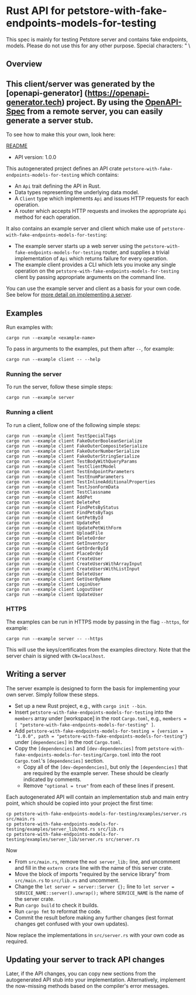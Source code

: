 # Rust API for petstore-with-fake-endpoints-models-for-testing

This spec is mainly for testing Petstore server and contains fake endpoints, models. Please do not use this for any other purpose. Special characters: \" \\

## Overview
This client/server was generated by the [openapi-generator]
(https://openapi-generator.tech) project.
By using the [OpenAPI-Spec](https://github.com/OAI/OpenAPI-Specification) from a remote server, you can easily generate a server stub.
-

To see how to make this your own, look here:

[README]((https://openapi-generator.tech))

- API version: 1.0.0

This autogenerated project defines an API crate `petstore-with-fake-endpoints-models-for-testing` which contains:
* An `Api` trait defining the API in Rust.
* Data types representing the underlying data model.
* A `Client` type which implements `Api` and issues HTTP requests for each operation.
* A router which accepts HTTP requests and invokes the appropriate `Api` method for each operation.

It also contains an example server and client which make use of `petstore-with-fake-endpoints-models-for-testing`:
* The example server starts up a web server using the `petstore-with-fake-endpoints-models-for-testing` router,
  and supplies a trivial implementation of `Api` which returns failure for every operation.
* The example client provides a CLI which lets you invoke any single operation on the
  `petstore-with-fake-endpoints-models-for-testing` client by passing appropriate arguments on the command line.

You can use the example server and client as a basis for your own code.
See below for [more detail on implementing a server](#writing-a-server).


## Examples

Run examples with:

```
cargo run --example <example-name>
```

To pass in arguments to the examples, put them after `--`, for example:

```
cargo run --example client -- --help
```

### Running the server
To run the server, follow these simple steps:

```
cargo run --example server
```

### Running a client
To run a client, follow one of the following simple steps:

```
cargo run --example client TestSpecialTags
cargo run --example client FakeOuterBooleanSerialize
cargo run --example client FakeOuterCompositeSerialize
cargo run --example client FakeOuterNumberSerialize
cargo run --example client FakeOuterStringSerialize
cargo run --example client TestBodyWithQueryParams
cargo run --example client TestClientModel
cargo run --example client TestEndpointParameters
cargo run --example client TestEnumParameters
cargo run --example client TestInlineAdditionalProperties
cargo run --example client TestJsonFormData
cargo run --example client TestClassname
cargo run --example client AddPet
cargo run --example client DeletePet
cargo run --example client FindPetsByStatus
cargo run --example client FindPetsByTags
cargo run --example client GetPetById
cargo run --example client UpdatePet
cargo run --example client UpdatePetWithForm
cargo run --example client UploadFile
cargo run --example client DeleteOrder
cargo run --example client GetInventory
cargo run --example client GetOrderById
cargo run --example client PlaceOrder
cargo run --example client CreateUser
cargo run --example client CreateUsersWithArrayInput
cargo run --example client CreateUsersWithListInput
cargo run --example client DeleteUser
cargo run --example client GetUserByName
cargo run --example client LoginUser
cargo run --example client LogoutUser
cargo run --example client UpdateUser
```

### HTTPS
The examples can be run in HTTPS mode by passing in the flag `--https`, for example:

```
cargo run --example server -- --https
```

This will use the keys/certificates from the examples directory. Note that the server chain is signed with
`CN=localhost`.


## Writing a server

The server example is designed to form the basis for implementing your own server. Simply follow these steps.

* Set up a new Rust project, e.g., with `cargo init --bin`.
* Insert `petstore-with-fake-endpoints-models-for-testing` into the `members` array under [workspace] in the root `Cargo.toml`, e.g., `members = [ "petstore-with-fake-endpoints-models-for-testing" ]`.
* Add `petstore-with-fake-endpoints-models-for-testing = {version = "1.0.0", path = "petstore-with-fake-endpoints-models-for-testing"}` under `[dependencies]` in the root `Cargo.toml`.
* Copy the `[dependencies]` and `[dev-dependencies]` from `petstore-with-fake-endpoints-models-for-testing/Cargo.toml` into the root `Cargo.toml`'s `[dependencies]` section.
  * Copy all of the `[dev-dependencies]`, but only the `[dependencies]` that are required by the example server. These should be clearly indicated by comments.
  * Remove `"optional = true"` from each of these lines if present.

Each autogenerated API will contain an implementation stub and main entry point, which should be copied into your project the first time:
```
cp petstore-with-fake-endpoints-models-for-testing/examples/server.rs src/main.rs
cp petstore-with-fake-endpoints-models-for-testing/examples/server_lib/mod.rs src/lib.rs
cp petstore-with-fake-endpoints-models-for-testing/examples/server_lib/server.rs src/server.rs
```

Now

* From `src/main.rs`, remove the `mod server_lib;` line, and uncomment and fill in the `extern crate` line with the name of this server crate.
* Move the block of imports "required by the service library" from `src/main.rs` to `src/lib.rs` and uncomment.
* Change the `let server = server::Server {};` line to `let server = SERVICE_NAME::server().unwrap();` where `SERVICE_NAME` is the name of the server crate.
* Run `cargo build` to check it builds.
* Run `cargo fmt` to reformat the code.
* Commit the result before making any further changes (lest format changes get confused with your own updates).

Now replace the implementations in `src/server.rs` with your own code as required.

## Updating your server to track API changes

Later, if the API changes, you can copy new sections  from the autogenerated API stub into your implementation.
Alternatively, implement the now-missing methods based on the compiler's error messages.
